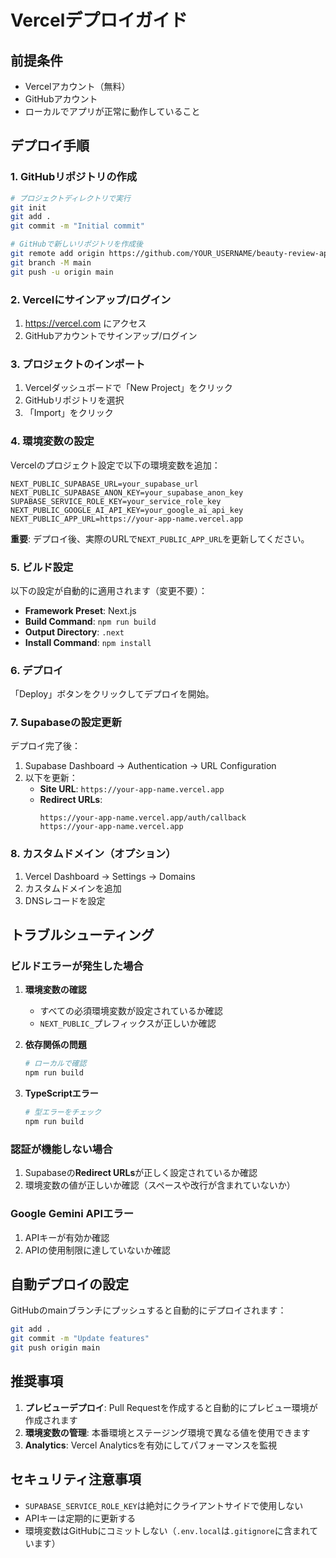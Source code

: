 # Vercelデプロイガイド

## 前提条件
- Vercelアカウント（無料）
- GitHubアカウント
- ローカルでアプリが正常に動作していること

## デプロイ手順

### 1. GitHubリポジトリの作成

```bash
# プロジェクトディレクトリで実行
git init
git add .
git commit -m "Initial commit"

# GitHubで新しいリポジトリを作成後
git remote add origin https://github.com/YOUR_USERNAME/beauty-review-app.git
git branch -M main
git push -u origin main
```

### 2. Vercelにサインアップ/ログイン

1. https://vercel.com にアクセス
2. GitHubアカウントでサインアップ/ログイン

### 3. プロジェクトのインポート

1. Vercelダッシュボードで「New Project」をクリック
2. GitHubリポジトリを選択
3. 「Import」をクリック

### 4. 環境変数の設定

Vercelのプロジェクト設定で以下の環境変数を追加：

```
NEXT_PUBLIC_SUPABASE_URL=your_supabase_url
NEXT_PUBLIC_SUPABASE_ANON_KEY=your_supabase_anon_key
SUPABASE_SERVICE_ROLE_KEY=your_service_role_key
NEXT_PUBLIC_GOOGLE_AI_API_KEY=your_google_ai_api_key
NEXT_PUBLIC_APP_URL=https://your-app-name.vercel.app
```

**重要**: デプロイ後、実際のURLで`NEXT_PUBLIC_APP_URL`を更新してください。

### 5. ビルド設定

以下の設定が自動的に適用されます（変更不要）：

- **Framework Preset**: Next.js
- **Build Command**: `npm run build`
- **Output Directory**: `.next`
- **Install Command**: `npm install`

### 6. デプロイ

「Deploy」ボタンをクリックしてデプロイを開始。

### 7. Supabaseの設定更新

デプロイ完了後：

1. Supabase Dashboard → Authentication → URL Configuration
2. 以下を更新：
   - **Site URL**: `https://your-app-name.vercel.app`
   - **Redirect URLs**: 
     ```
     https://your-app-name.vercel.app/auth/callback
     https://your-app-name.vercel.app
     ```

### 8. カスタムドメイン（オプション）

1. Vercel Dashboard → Settings → Domains
2. カスタムドメインを追加
3. DNSレコードを設定

## トラブルシューティング

### ビルドエラーが発生した場合

1. **環境変数の確認**
   - すべての必須環境変数が設定されているか確認
   - `NEXT_PUBLIC_`プレフィックスが正しいか確認

2. **依存関係の問題**
   ```bash
   # ローカルで確認
   npm run build
   ```

3. **TypeScriptエラー**
   ```bash
   # 型エラーをチェック
   npm run build
   ```

### 認証が機能しない場合

1. Supabaseの**Redirect URLs**が正しく設定されているか確認
2. 環境変数の値が正しいか確認（スペースや改行が含まれていないか）

### Google Gemini APIエラー

1. APIキーが有効か確認
2. APIの使用制限に達していないか確認

## 自動デプロイの設定

GitHubのmainブランチにプッシュすると自動的にデプロイされます：

```bash
git add .
git commit -m "Update features"
git push origin main
```

## 推奨事項

1. **プレビューデプロイ**: Pull Requestを作成すると自動的にプレビュー環境が作成されます
2. **環境変数の管理**: 本番環境とステージング環境で異なる値を使用できます
3. **Analytics**: Vercel Analyticsを有効にしてパフォーマンスを監視

## セキュリティ注意事項

- `SUPABASE_SERVICE_ROLE_KEY`は絶対にクライアントサイドで使用しない
- APIキーは定期的に更新する
- 環境変数はGitHubにコミットしない（`.env.local`は`.gitignore`に含まれています）